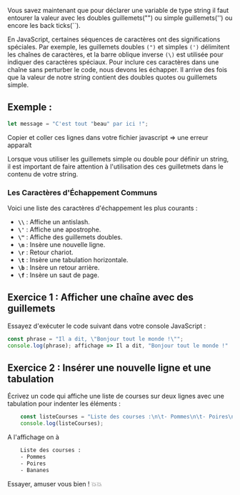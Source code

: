 Vous savez maintenant que pour déclarer une variable de type string il faut entourer la valeur avec les doubles guillemets("") ou simple guillemets('') ou encore les back ticks(``).

En JavaScript, certaines séquences de caractères ont des significations spéciales. Par exemple, les guillemets doubles `(")` et simples `(')` délimitent les chaînes de caractères, et la barre oblique inverse `(\)` est utilisée pour indiquer des caractères spéciaux. Pour inclure ces caractères dans une chaîne sans perturber le code, nous devons les échapper.
Il arrive des fois que la valeur de notre string contient des doubles quotes ou guillemets simple.

## Exemple :
```js
let message = "C'est tout "beau" par ici !";
```
Copier et coller ces lignes dans votre fichier javascript => une erreur apparaît

Lorsque vous utiliser les guillemets simple ou double pour définir un string, il est important de faire attention à l'utilisation des ces guilletmets dans le contenu de votre string.

### Les Caractères d'Échappement Communs
Voici une liste des caractères d'échappement les plus courants :

- **`\\`** : Affiche un antislash.
- **`\'`** : Affiche une apostrophe.
- **`\"`** : Affiche des guillemets doubles.
- **`\n`** : Insère une nouvelle ligne.
- **`\r`** : Retour chariot.
- **`\t`** : Insère une tabulation horizontale.
- **`\b`** : Insère un retour arrière.
- **`\f`** : Insère un saut de page.


## Exercice 1 : Afficher une chaîne avec des guillemets
Essayez d'exécuter le code suivant dans votre console JavaScript :
```js
const phrase = "Il a dit, \"Bonjour tout le monde !\"";
console.log(phrase); affichage => Il a dit, "Bonjour tout le monde !"
```
## Exercice 2 : Insérer une nouvelle ligne et une tabulation
Écrivez un code qui affiche une liste de courses sur deux lignes avec une tabulation pour indenter les éléments :

```js
    const listeCourses = "Liste des courses :\n\t- Pommes\n\t- Poires\n\t- Bananes";
    console.log(listeCourses);
```

A l'affichage on à

```sh
    Liste des courses :
    - Pommes
    - Poires
    - Bananes
```

Essayer, amuser vous bien ! 💥💥
